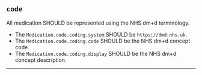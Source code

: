 ## `code`

All medication SHOULD be represented using the NHS dm+d terminology.

- The `Medication.code.coding.system` SHOULD be `https://dmd.nhs.uk`.
- The `Medication.code.coding.code` SHOULD be the NHS dm+d concept code.
- The `Medication.code.coding.display` SHOULD be the NHS dm+d concept description.

---